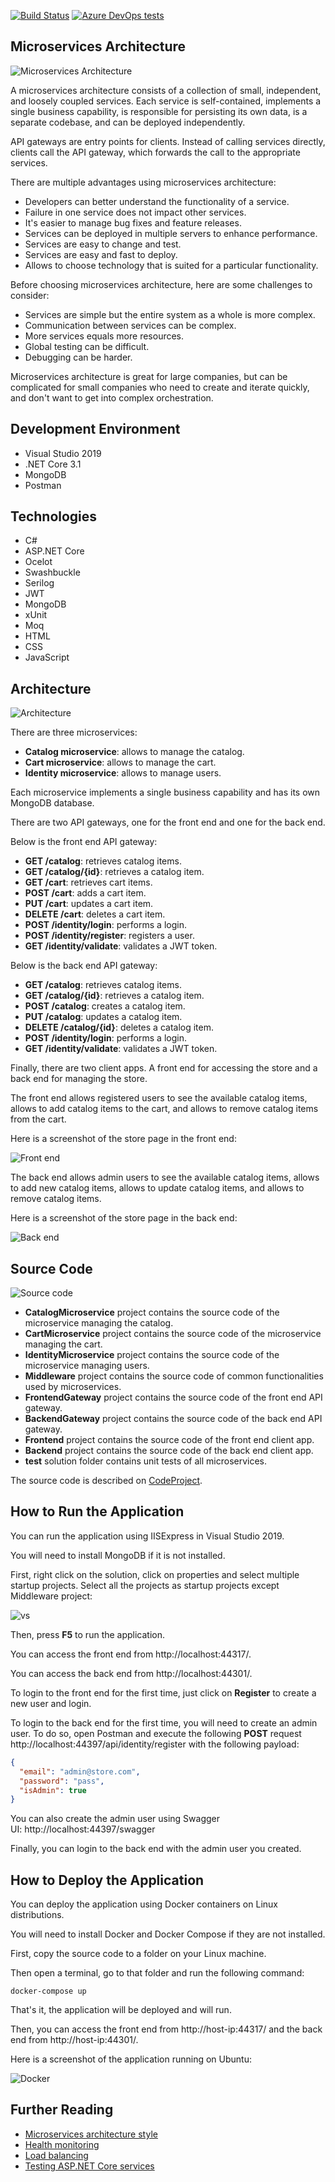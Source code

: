[![Build Status](https://aelassas.visualstudio.com/store/_apis/build/status/aelassas.store?branchName=master)](https://aelassas.visualstudio.com/store/_build/latest?definitionId=2&branchName=master)
[![Azure DevOps tests](https://img.shields.io/azure-devops/tests/aelassas/store/2?logo=azure-pipelines)](https://aelassas.visualstudio.com/store/_build/latest?definitionId=2&branchName=master)

## Microservices Architecture

![Microservices Architecture](https://www.codeproject.com/KB/aspnet/5271708/microservices-logical.png)

A microservices architecture consists of a collection of small, independent, and loosely coupled services. Each service is self-contained, implements a single business capability, is responsible for persisting its own data, is a separate codebase, and can be deployed independently.

API gateways are entry points for clients. Instead of calling services directly, clients call the API gateway, which forwards the call to the appropriate services.

There are multiple advantages using microservices architecture:

- Developers can better understand the functionality of a service.
- Failure in one service does not impact other services.
- It's easier to manage bug fixes and feature releases.
- Services can be deployed in multiple servers to enhance performance.
- Services are easy to change and test.
- Services are easy and fast to deploy.
- Allows to choose technology that is suited for a particular functionality.

Before choosing microservices architecture, here are some challenges to consider:

- Services are simple but the entire system as a whole is more complex.
- Communication between services can be complex.
- More services equals more resources.
- Global testing can be difficult.
- Debugging can be harder.

Microservices architecture is great for large companies, but can be complicated for small companies who need to create and iterate quickly, and don't want to get into complex orchestration.

## Development Environment

- Visual Studio 2019
- .NET Core 3.1
- MongoDB
- Postman

## Technologies

- C#
- ASP.NET Core
- Ocelot
- Swashbuckle
- Serilog
- JWT
- MongoDB
- xUnit
- Moq
- HTML
- CSS
- JavaScript

## Architecture

![Architecture](https://www.codeproject.com/KB/aspnet/5271708/architecture.jpg)

There are three microservices:

- **Catalog microservice**: allows to manage the catalog.
- **Cart microservice**: allows to manage the cart.
- **Identity microservice**: allows to manage users.

Each microservice implements a single business capability and has its own MongoDB database.

There are two API gateways, one for the front end and one for the back end.

Below is the front end API gateway:

- **GET /catalog**: retrieves catalog items.
- **GET /catalog/{id}**: retrieves a catalog item.
- **GET /cart**: retrieves cart items.
- **POST /cart**: adds a cart item.
- **PUT /cart**: updates a cart item.
- **DELETE /cart**: deletes a cart item.
- **POST /identity/login**: performs a login.
- **POST /identity/register**: registers a user.
- **GET /identity/validate**: validates a JWT token.

Below is the back end API gateway:

- **GET /catalog**: retrieves catalog items.
- **GET /catalog/{id}**: retrieves a catalog item.
- **POST /catalog**: creates a catalog item.
- **PUT /catalog**: updates a catalog item.
- **DELETE /catalog/{id}**: deletes a catalog item.
- **POST /identity/login**: performs a login.
- **GET /identity/validate**: validates a JWT token.

Finally, there are two client apps. A front end for accessing the store and a back end for managing the store.

The front end allows registered users to see the available catalog items, allows to add catalog items to the cart, and allows to remove catalog items from the cart.

Here is a screenshot of the store page in the front end:

![Front end](https://www.codeproject.com/KB/aspnet/5271708/frontend.jpg)

The back end allows admin users to see the available catalog items, allows to add new catalog items, allows to update catalog items, and allows to remove catalog items.

Here is a screenshot of the store page in the back end:

![Back end](https://www.codeproject.com/KB/aspnet/5271708/backend.jpg)

## Source Code

![Source code](https://www.codeproject.com/KB/aspnet/5271708/solution.jpg?ref=1)

- **CatalogMicroservice** project contains the source code of the microservice managing the catalog.
- **CartMicroservice** project contains the source code of the microservice managing the cart.
- **IdentityMicroservice** project contains the source code of the microservice managing users.
- **Middleware** project contains the source code of common functionalities used by microservices.
- **FrontendGateway** project contains the source code of the front end API gateway.
- **BackendGateway** project contains the source code of the back end API gateway.
- **Frontend** project contains the source code of the front end client app.
- **Backend** project contains the source code of the back end client app.
- **test** solution folder contains unit tests of all microservices.

The source code is described on [CodeProject](https://www.codeproject.com/Articles/5271708/Microservices-using-ASP-NET-Core-Ocelot-MongoDB-an).

## How to Run the Application

You can run the application using IISExpress in Visual Studio 2019.

You will need to install MongoDB if it is not installed.

First, right click on the solution, click on properties and select multiple startup projects. Select all the projects as startup projects except Middleware project:

![vs](https://www.codeproject.com/KB/aspnet/5271708/vs-startup.jpg)

Then, press **F5** to run the application.

You can access the front end from http://localhost:44317/.

You can access the back end from http://localhost:44301/.

To login to the front end for the first time, just click on **Register** to create a new user and login.

To login to the back end for the first time, you will need to create an admin user. To do so, open Postman and execute the following **POST** request http://localhost:44397/api/identity/register with the following payload:

```json
{
  "email": "admin@store.com",
  "password": "pass",
  "isAdmin": true
}
```

You can also create the admin user using Swagger UI: http://localhost:44397/swagger

Finally, you can login to the back end with the admin user you created.

## How to Deploy the Application

You can deploy the application using Docker containers on Linux distributions.

You will need to install Docker and Docker Compose if they are not installed. 

First, copy the source code to a folder on your Linux machine.

Then open a terminal, go to that folder and run the following command:

```
docker-compose up
```

That's it, the application will be deployed and will run.

Then, you can access the front end from http://host-ip:44317/ and the back end from http://host-ip:44301/.

Here is a screenshot of the application running on Ubuntu:

![Docker](https://www.codeproject.com/KB/aspnet/5271708/docker.png)

## Further Reading

- [Microservices architecture style](https://docs.microsoft.com/en-us/azure/architecture/guide/architecture-styles/microservices)
- [Health monitoring](https://docs.microsoft.com/en-us/dotnet/architecture/microservices/implement-resilient-applications/monitor-app-health)
- [Load balancing](https://ocelot.readthedocs.io/en/latest/features/loadbalancer.html)
- [Testing ASP.NET Core services](https://docs.microsoft.com/en-us/dotnet/architecture/microservices/multi-container-microservice-net-applications/test-aspnet-core-services-web-apps)
